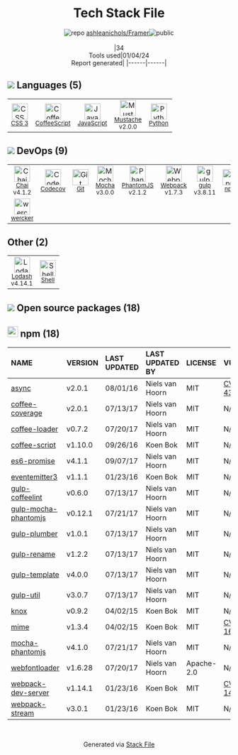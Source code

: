<!--
&lt;--- Readme.md Snippet without images Start ---&gt;
## Tech Stack
ashleanichols/Framer is built on the following main stack:

- [Mocha](http://mochajs.org/) – Javascript Testing Framework
- [gulp](http://gulpjs.com/) – JS Build Tools / JS Task Runners
- [wercker](http://wercker.com/) – Continuous Integration
- [Python](https://www.python.org) – Languages
- [Mustache](http://mustache.github.io/) – Templating Languages & Extensions
- [CoffeeScript](http://coffeescript.org/) – Languages
- [JavaScript](https://developer.mozilla.org/en-US/docs/Web/JavaScript) – Languages
- [Webpack](http://webpack.js.org) – JS Build Tools / JS Task Runners
- [Chai](http://chaijs.com/) – Javascript Testing Framework
- [PhantomJS](https://phantomjs.org/) – Headless Browsers
- [Lodash](https://lodash.com) – Javascript Utilities & Libraries
- [Codecov](https://codecov.io/) – Code Coverage
- [Shell](https://en.wikipedia.org/wiki/Shell_script) – Shells

Full tech stack [here](/techstack.md)

&lt;--- Readme.md Snippet without images End ---&gt;

&lt;--- Readme.md Snippet with images Start ---&gt;
## Tech Stack
ashleanichols/Framer is built on the following main stack:

- <img width='25' height='25' src='https://img.stackshare.io/service/832/mocha.png' alt='Mocha'/> [Mocha](http://mochajs.org/) – Javascript Testing Framework
- <img width='25' height='25' src='https://img.stackshare.io/service/844/iruTC031.png' alt='gulp'/> [gulp](http://gulpjs.com/) – JS Build Tools / JS Task Runners
- <img width='25' height='25' src='https://img.stackshare.io/service/897/S67KcxKE.png' alt='wercker'/> [wercker](http://wercker.com/) – Continuous Integration
- <img width='25' height='25' src='https://img.stackshare.io/service/993/pUBY5pVj.png' alt='Python'/> [Python](https://www.python.org) – Languages
- <img width='25' height='25' src='https://img.stackshare.io/service/1142/197655.png' alt='Mustache'/> [Mustache](http://mustache.github.io/) – Templating Languages & Extensions
- <img width='25' height='25' src='https://img.stackshare.io/service/1178/slQydAMv.png' alt='CoffeeScript'/> [CoffeeScript](http://coffeescript.org/) – Languages
- <img width='25' height='25' src='https://img.stackshare.io/service/1209/javascript.jpeg' alt='JavaScript'/> [JavaScript](https://developer.mozilla.org/en-US/docs/Web/JavaScript) – Languages
- <img width='25' height='25' src='https://img.stackshare.io/service/1682/IMG_4636.PNG' alt='Webpack'/> [Webpack](http://webpack.js.org) – JS Build Tools / JS Task Runners
- <img width='25' height='25' src='https://img.stackshare.io/service/1725/chai.png' alt='Chai'/> [Chai](http://chaijs.com/) – Javascript Testing Framework
- <img width='25' height='25' src='https://img.stackshare.io/service/1832/phantomjs.png' alt='PhantomJS'/> [PhantomJS](https://phantomjs.org/) – Headless Browsers
- <img width='25' height='25' src='https://img.stackshare.io/service/2438/lodash.png' alt='Lodash'/> [Lodash](https://lodash.com) – Javascript Utilities & Libraries
- <img width='25' height='25' src='https://img.stackshare.io/service/2673/Codecov_Mark_Circle_Pink.png' alt='Codecov'/> [Codecov](https://codecov.io/) – Code Coverage
- <img width='25' height='25' src='https://img.stackshare.io/service/4631/default_c2062d40130562bdc836c13dbca02d318205a962.png' alt='Shell'/> [Shell](https://en.wikipedia.org/wiki/Shell_script) – Shells

Full tech stack [here](/techstack.md)

&lt;--- Readme.md Snippet with images End ---&gt;
-->
<div align="center">

# Tech Stack File
![](https://img.stackshare.io/repo.svg "repo") [ashleanichols/Framer](https://github.com/ashleanichols/Framer)![](https://img.stackshare.io/public_badge.svg "public")
<br/><br/>
|34<br/>Tools used|01/04/24 <br/>Report generated|
|------|------|
</div>

## <img src='https://img.stackshare.io/languages.svg'/> Languages (5)
<table><tr>
  <td align='center'>
  <img width='36' height='36' src='https://img.stackshare.io/service/6727/css.png' alt='CSS 3'>
  <br>
  <sub><a href="https://developer.mozilla.org/en-US/docs/Web/CSS/CSS3">CSS 3</a></sub>
  <br>
  <sub></sub>
</td>

<td align='center'>
  <img width='36' height='36' src='https://img.stackshare.io/service/1178/slQydAMv.png' alt='CoffeeScript'>
  <br>
  <sub><a href="http://coffeescript.org/">CoffeeScript</a></sub>
  <br>
  <sub></sub>
</td>

<td align='center'>
  <img width='36' height='36' src='https://img.stackshare.io/service/1209/javascript.jpeg' alt='JavaScript'>
  <br>
  <sub><a href="https://developer.mozilla.org/en-US/docs/Web/JavaScript">JavaScript</a></sub>
  <br>
  <sub></sub>
</td>

<td align='center'>
  <img width='36' height='36' src='https://img.stackshare.io/service/1142/197655.png' alt='Mustache'>
  <br>
  <sub><a href="http://mustache.github.io/">Mustache</a></sub>
  <br>
  <sub>v2.0.0</sub>
</td>

<td align='center'>
  <img width='36' height='36' src='https://img.stackshare.io/service/993/pUBY5pVj.png' alt='Python'>
  <br>
  <sub><a href="https://www.python.org">Python</a></sub>
  <br>
  <sub></sub>
</td>

</tr>
</table>

## <img src='https://img.stackshare.io/devops.svg'/> DevOps (9)
<table><tr>
  <td align='center'>
  <img width='36' height='36' src='https://img.stackshare.io/service/1725/chai.png' alt='Chai'>
  <br>
  <sub><a href="http://chaijs.com/">Chai</a></sub>
  <br>
  <sub>v4.1.2</sub>
</td>

<td align='center'>
  <img width='36' height='36' src='https://img.stackshare.io/service/2673/Codecov_Mark_Circle_Pink.png' alt='Codecov'>
  <br>
  <sub><a href="https://codecov.io/">Codecov</a></sub>
  <br>
  <sub></sub>
</td>

<td align='center'>
  <img width='36' height='36' src='https://img.stackshare.io/service/1046/git.png' alt='Git'>
  <br>
  <sub><a href="http://git-scm.com/">Git</a></sub>
  <br>
  <sub></sub>
</td>

<td align='center'>
  <img width='36' height='36' src='https://img.stackshare.io/service/832/mocha.png' alt='Mocha'>
  <br>
  <sub><a href="http://mochajs.org/">Mocha</a></sub>
  <br>
  <sub>v3.0.0</sub>
</td>

<td align='center'>
  <img width='36' height='36' src='https://img.stackshare.io/service/1832/phantomjs.png' alt='PhantomJS'>
  <br>
  <sub><a href="https://phantomjs.org/">PhantomJS</a></sub>
  <br>
  <sub>v2.1.2</sub>
</td>

<td align='center'>
  <img width='36' height='36' src='https://img.stackshare.io/service/1682/IMG_4636.PNG' alt='Webpack'>
  <br>
  <sub><a href="http://webpack.js.org">Webpack</a></sub>
  <br>
  <sub>v1.7.3</sub>
</td>

<td align='center'>
  <img width='36' height='36' src='https://img.stackshare.io/service/844/iruTC031.png' alt='gulp'>
  <br>
  <sub><a href="http://gulpjs.com/">gulp</a></sub>
  <br>
  <sub>v3.8.11</sub>
</td>

<td align='center'>
  <img width='36' height='36' src='https://img.stackshare.io/service/1120/lejvzrnlpb308aftn31u.png' alt='npm'>
  <br>
  <sub><a href="https://www.npmjs.com/">npm</a></sub>
  <br>
  <sub></sub>
</td>

</tr>
<tr>
  <td align='center'>
  <img width='36' height='36' src='https://img.stackshare.io/service/897/S67KcxKE.png' alt='wercker'>
  <br>
  <sub><a href="http://wercker.com/">wercker</a></sub>
  <br>
  <sub></sub>
</td>

</tr>
</table>

## Other (2)
<table><tr>
  <td align='center'>
  <img width='36' height='36' src='https://img.stackshare.io/service/2438/lodash.png' alt='Lodash'>
  <br>
  <sub><a href="https://lodash.com">Lodash</a></sub>
  <br>
  <sub>v4.14.1</sub>
</td>

<td align='center'>
  <img width='36' height='36' src='https://img.stackshare.io/service/4631/default_c2062d40130562bdc836c13dbca02d318205a962.png' alt='Shell'>
  <br>
  <sub><a href="https://en.wikipedia.org/wiki/Shell_script">Shell</a></sub>
  <br>
  <sub></sub>
</td>

</tr>
</table>


## <img src='https://img.stackshare.io/group.svg' /> Open source packages (18)</h2>

## <img width='24' height='24' src='https://img.stackshare.io/service/1120/lejvzrnlpb308aftn31u.png'/> npm (18)

|NAME|VERSION|LAST UPDATED|LAST UPDATED BY|LICENSE|VULNERABILITIES|
|:------|:------|:------|:------|:------|:------|
|[async](https://www.npmjs.com/async)|v2.0.1|08/01/16|Niels van Hoorn |MIT|[CVE-2021-43138](https://github.com/advisories/GHSA-fwr7-v2mv-hh25) (High)|
|[coffee-coverage](https://www.npmjs.com/coffee-coverage)|v2.0.1|07/13/17|Niels van Hoorn |MIT|N/A|
|[coffee-loader](https://www.npmjs.com/coffee-loader)|v0.7.2|07/20/17|Niels van Hoorn |MIT|N/A|
|[coffee-script](https://www.npmjs.com/coffee-script)|v1.10.0|09/26/16|Koen Bok |MIT|N/A|
|[es6-promise](https://www.npmjs.com/es6-promise)|v4.1.1|09/07/17|Niels van Hoorn |MIT|N/A|
|[eventemitter3](https://www.npmjs.com/eventemitter3)|v1.1.1|01/23/16|Koen Bok |MIT|N/A|
|[gulp-coffeelint](https://www.npmjs.com/gulp-coffeelint)|v0.6.0|07/13/17|Niels van Hoorn |MIT|N/A|
|[gulp-mocha-phantomjs](https://www.npmjs.com/gulp-mocha-phantomjs)|v0.12.1|07/21/17|Niels van Hoorn |MIT|N/A|
|[gulp-plumber](https://www.npmjs.com/gulp-plumber)|v1.0.1|07/13/17|Niels van Hoorn |MIT|N/A|
|[gulp-rename](https://www.npmjs.com/gulp-rename)|v1.2.2|07/13/17|Niels van Hoorn |MIT|N/A|
|[gulp-template](https://www.npmjs.com/gulp-template)|v4.0.0|07/13/17|Niels van Hoorn |MIT|N/A|
|[gulp-util](https://www.npmjs.com/gulp-util)|v3.0.7|07/13/17|Niels van Hoorn |MIT|N/A|
|[knox](https://www.npmjs.com/knox)|v0.9.2|04/02/15|Koen Bok |MIT|N/A|
|[mime](https://www.npmjs.com/mime)|v1.3.4|04/02/15|Koen Bok |MIT|[CVE-2017-16138](https://github.com/advisories/GHSA-wrvr-8mpx-r7pp) (High)|
|[mocha-phantomjs](https://www.npmjs.com/mocha-phantomjs)|v4.1.0|07/21/17|Niels van Hoorn |MIT|N/A|
|[webfontloader](https://www.npmjs.com/webfontloader)|v1.6.28|07/20/17|Niels van Hoorn |Apache-2.0|N/A|
|[webpack-dev-server](https://www.npmjs.com/webpack-dev-server)|v1.14.1|01/23/16|Koen Bok |MIT|[CVE-2018-14732](https://github.com/advisories/GHSA-cf66-xwfp-gvc4) (High)|
|[webpack-stream](https://www.npmjs.com/webpack-stream)|v3.0.1|01/23/16|Koen Bok |MIT|N/A|

<br/>
<div align='center'>

Generated via [Stack File](https://github.com/marketplace/stack-file)
